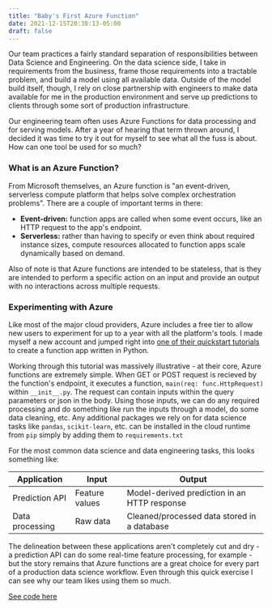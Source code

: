 ```yaml
---
title: "Baby's First Azure Function"
date: 2021-12-15T20:38:13-05:00
draft: false
---
```


Our team practices a fairly standard separation of responsibilities between Data Science and Engineering. On the data science side, I take in requirements from the business, frame those requirements into a tractable problem, and build a model using all available data. Outside of the model build itself, though, I rely on close partnership with engineers to make data available for me in the production environment and serve up predictions to clients through some sort of production infrastructure.

Our engineering team often uses Azure Functions for data processing and for serving models. After a year of hearing that term thrown around, I decided it was time to try it out for myself to see what all the fuss is about. How can one tool be used for so much?

### What is an Azure Function?

From Microsoft themselves, an Azure function is "an event-driven, serverless compute platform that helps solve complex orchestration problems". There are a couple of important terms in there:
+ **Event-driven:** function apps are called when some event occurs, like an HTTP request to the app's endpoint.
+ **Serverless:** rather than having to specify or even think about required instance sizes, compute resources allocated to function apps scale dynamically based on demand.

Also of note is that Azure functions are intended to be stateless, that is they are intended to perform a specific action on an input and provide an output with no interactions across multiple requests. 

### Experimenting with Azure

Like most of the major cloud providers, Azure includes a free tier to allow new users to experiment for up to a year with all the platform's tools. I made myself a new account and jumped right into [one of their quickstart tutorials](https://docs.microsoft.com/en-us/azure/azure-functions/create-first-function-cli-python?tabs=azure-cli%2Cbash%2Cbrowser) to create a function app written in Python.

Working through this tutorial was massively illustrative - at their core, Azure functions are extremely simple. When GET or POST request is recieved by the function's endpoint, it executes a function, `main(req: func.HttpRequest)` within `__init__.py`. The request can contain inputs within the query parameters or json in the body. Using those inputs, we can do any required processing and do something like run the inputs through a model, do some data cleaning, etc. Any additional packages we rely on for data science tasks like `pandas`, `scikit-learn`, etc. can be installed in the cloud runtime from `pip` simply by adding them to `requirements.txt`

For the most common data science and data engineering tasks, this looks something like:

| **Application** | **Input** | **Output** |
| --- | --- | --- |
| Prediction API | Feature values | Model-derived prediction in an HTTP response |
| Data processing | Raw data | Cleaned/processed data stored in a database | 

The delineation between these applications aren't completely cut and dry - a prediction API can do some real-time feature processing, for example - but the story remains that Azure functions are a great choice for every part of a production data science workflow. Even through this quick exercise I can see why our team likes using them so much.

[See code here](https://github.com/brasich/my-first-azure-function)  

